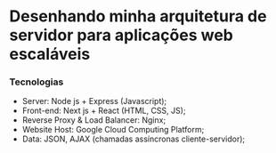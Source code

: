 # Desenhando minha arquitetura de servidor para aplicações web escaláveis 

### Tecnologias
- Server: Node js + Express (Javascript);
- Front-end: Next js + React (HTML, CSS, JS);
- Reverse Proxy & Load Balancer: Nginx;
- Website Host: Google Cloud Computing Platform;
- Data: JSON, AJAX (chamadas assíncronas cliente-servidor);

